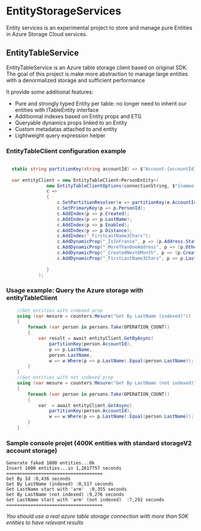 # EntityStorageServices 
Entity services is an experimental project to store and manage pure Entities in Azure Storage Cloud services.

## EntityTableService 
EntityTableService is an Azure table storage client based on original SDK.
The goal of this project is make more abstraction to manage large entities with a denormalized storage and sufficient performance

It provide some additional features:

* Pure and strongly typed Entity per table: no longer need to inherit our entities with ITableEntity interface
* Additionnal indexes based on Entity props and ETG 
* Queryable dynamics props linked to an Entity
* Custom metadatas attached to and entity
* Lightweight query expression helper 



### EntityTableClient configuration example
```csharp
  
  static string partitionKey(string accountId) => $"Account-{accountId}";
  
  var entityClient = new EntityTableClient<PersonEntity>(
               new EntityTableClientOptions(connectionString, $"{nameof(PersonEntity)}Table", maxConcurrentInsertionTasks: 10),
               c =>
               {
                   c.SetPartitionResolver(e => partitionKey(e.AccountId));
                   c.SetPrimaryKey(p => p.PersonId);
                   c.AddIndex(p => p.Created);
                   c.AddIndex(p => p.LastName);
                   c.AddIndex(p => p.Enabled);
                   c.AddIndex(p => p.Distance);
                   c.AddIndex("_FirstLastName3Chars");
                   c.AddDynamicProp("_IsInFrance", p => (p.Address.State == "France"));
                   c.AddDynamicProp("_MoreThanOneAddress", p => (p.OtherAddress.Count > 1));
                   c.AddDynamicProp("_CreatedNext6Month", p => (p.Created > DateTimeOffset.UtcNow.AddMonths(-6)));
                   c.AddDynamicProp("_FirstLastName3Chars", p => p.LastName.ToLower().Substring(0, 3));
                   
               }
            );

```

### Usage example: Query the Azure storage with entityTableClient

```csharp
    //Get entities with indexed prop
    using (var mesure = counters.Mesure("Get By LastName (indexed)"))
    {
        foreach (var person in persons.Take(OPERATION_COUNT))
        {
            var result = await entityClient.GetByAsync(
                partitionKey(person.AccountId),
                p => p.LastName,
                person.LastName,
                w => w.Where(p => p.LastName).Equal(person.LastName));
        }
    }
    //Get entities with not indexed prop
    using (var mesure = counters.Mesure("Get By LastName (not indexed)"))
    {
        foreach (var person in persons.Take(OPERATION_COUNT))
        {
            var  = await entityClient.GetAsync(
                partitionKey(person.AccountId),
                w => w.Where(p => p.LastName).Equal(person.LastName));
        }
    }
```

### Sample console projet (400K entities with standard storageV2 account storage)

```
Generate faked 1000 entities...Ok
Insert 1000 entities...in 1,2617757 seconds
====================================
Get By Id :0,436 seconds
Get By LastName (indexed) :0,517 seconds
Get LastName start with 'arm'  :0,355 seconds
Get By LastName (not indexed) :9,276 seconds
Get LastName start with 'arm' (not indexed)  :7,292 seconds
====================================
```
*You should use a real azure table storage connection with more than 50K entities to have relevant results*


